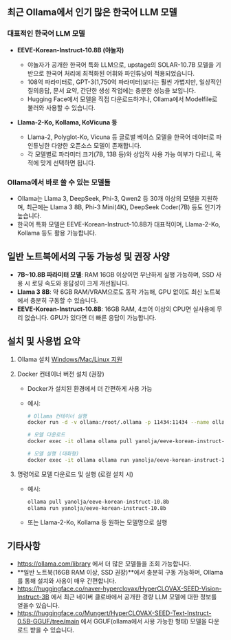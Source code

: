 ## 최근 Ollama에서 인기 많은 한국어 LLM 모델

### 대표적인 한국어 LLM 모델

- **EEVE-Korean-Instruct-10.8B (야놀자)**
  - 야놀자가 공개한 한국어 특화 LLM으로, upstage의 SOLAR-10.7B 모델을 기반으로 한국어 처리에 최적화된 어휘와 파인튜닝이 적용되었습니다.
  - 108억 파라미터로, GPT-3(1,750억 파라미터)보다는 훨씬 가볍지만, 일상적인 질의응답, 문서 요약, 간단한 생성 작업에는 충분한 성능을 보입니다.
  - Hugging Face에서 모델을 직접 다운로드하거나, Ollama에서 Modelfile로 불러와 사용할 수 있습니다.

- **Llama-2-Ko, Kollama, KoVicuna 등**
  - Llama-2, Polyglot-Ko, Vicuna 등 글로벌 베이스 모델을 한국어 데이터로 파인튜닝한 다양한 오픈소스 모델이 존재합니다.
  - 각 모델별로 파라미터 크기(7B, 13B 등)와 상업적 사용 가능 여부가 다르니, 목적에 맞게 선택하면 됩니다.

### Ollama에서 바로 쓸 수 있는 모델들

- Ollama는 Llama 3, DeepSeek, Phi-3, Qwen2 등 30개 이상의 모델을 지원하며, 최근에는 Llama 3 8B, Phi-3 Mini(4K), DeepSeek Coder(7B) 등도 인기가 높습니다.
- 한국어 특화 모델은 EEVE-Korean-Instruct-10.8B가 대표적이며, Llama-2-Ko, Kollama 등도 활용 가능합니다.

## 일반 노트북에서의 구동 가능성 및 권장 사양

- **7B~10.8B 파라미터 모델**: RAM 16GB 이상이면 무난하게 실행 가능하며, SSD 사용 시 로딩 속도와 응답성이 크게 개선됩니다.
- **Llama 3 8B**: 약 6GB RAM/VRAM으로도 동작 가능해, GPU 없이도 최신 노트북에서 충분히 구동할 수 있습니다.
- **EEVE-Korean-Instruct-10.8B**: 16GB RAM, 4코어 이상의 CPU면 실사용에 무리 없습니다. GPU가 있다면 더 빠른 응답이 가능합니다.

## 설치 및 사용법 요약

1. Ollama 설치 [Windows/Mac/Linux 지원](https://ollama.com/docs/install)

2. Docker 컨테이너 버전 설치 (권장)
   - Docker가 설치된 환경에서 더 간편하게 사용 가능
   - 예시:

     ```bash
     # Ollama 컨테이너 실행
     docker run -d -v ollama:/root/.ollama -p 11434:11434 --name ollama ollama/ollama
     
     # 모델 다운로드
     docker exec -it ollama ollama pull yanolja/eeve-korean-instruct-10.8b
     
     # 모델 실행 (대화형)
     docker exec -it ollama ollama run yanolja/eeve-korean-instruct-10.8b
     ```

3. 명령어로 모델 다운로드 및 실행 (로컬 설치 시)
   - 예시:  

     ```bash
     ollama pull yanolja/eeve-korean-instruct-10.8b
     ollama run yanolja/eeve-korean-instruct-10.8b
     ```

   - 또는 Llama-2-Ko, Kollama 등 원하는 모델명으로 실행

## 기타사항

- <https://ollama.com/library> 에서 더 많은 모델들을 조회 가능합니다.
- **일반 노트북(16GB RAM 이상, SSD 권장)**에서 충분히 구동 가능하며, Ollama를 통해 설치와 사용이 매우 간편합니다.
- <https://huggingface.co/naver-hyperclovax/HyperCLOVAX-SEED-Vision-Instruct-3B> 에서 최근 네이버 클로바에서 공개한 경량 LLM 모델에 대한 정보를 얻을수 있습니다.
- <https://huggingface.co/Mungert/HyperCLOVAX-SEED-Text-Instruct-0.5B-GGUF/tree/main> 에서 GGUF(ollama에서 사용 가능한 형태) 모델을 다운로드 받을 수 있습니다.

